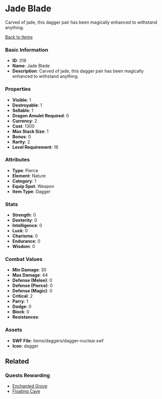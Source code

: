 # Jade Blade

Carved of jade, this dagger pair has been magically enhanced to withstand anything.

[Back to Items](../items.md)

### Basic Information

- **ID**: 318
- **Name**: Jade Blade
- **Description**: Carved of jade, this dagger pair has been magically enhanced to withstand anything.

### Properties

- **Visible**: 1
- **Destroyable**: 1
- **Sellable**: 1
- **Dragon Amulet Required**: 0
- **Currency**: 2
- **Cost**: 1300
- **Max Stack Size**: 1
- **Bonus**: 0
- **Rarity**: 2
- **Level Requirement**: 16

### Attributes

- **Type**: Pierce
- **Element**: Nature
- **Category**: 1
- **Equip Spot**: Weapon
- **Item Type**: Dagger

### Stats

- **Strength**: 0
- **Dexterity**: 0
- **Intelligence**: 0
- **Luck**: 0
- **Charisma**: 0
- **Endurance**: 0
- **Wisdom**: 0

### Combat Values

- **Min Damage**: 30
- **Max Damage**: 44
- **Defense (Melee)**: 0
- **Defense (Pierce)**: 0
- **Defense (Magic)**: 0
- **Critical**: 2
- **Parry**: 1
- **Dodge**: 0
- **Block**: 0
- **Resistances**: 

### Assets

- **SWF File**: items/daggers/dagger-nuclear.swf
- **Icon**: dagger

## Related

### Quests Rewarding

- [Enchanted Grove](../quests/14-enchanted-grove.md)
- [Floating Cave](../quests/22-floating-cave.md)

